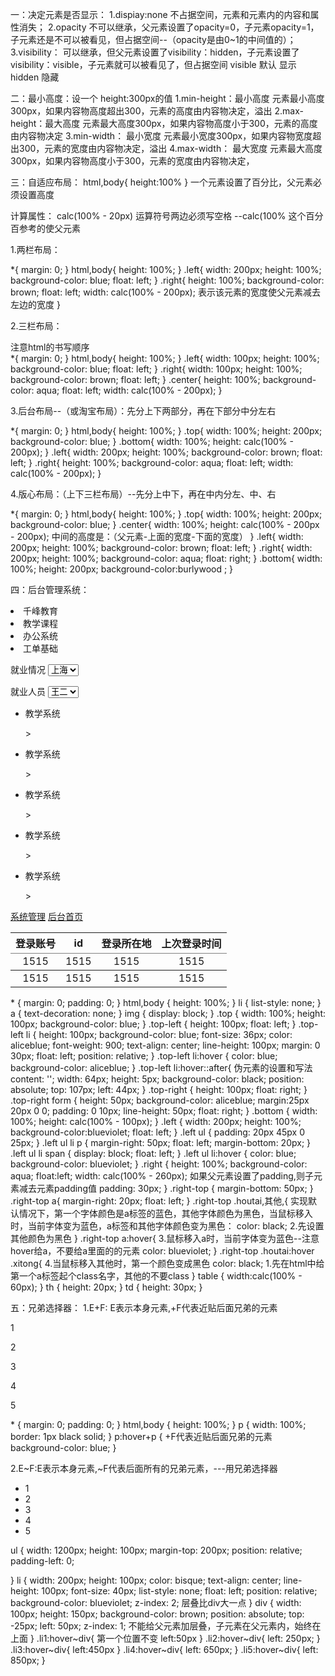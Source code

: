 一：决定元素是否显示：
    1.dispiay:none  不占据空间，元素和元素内的内容和属性消失；
    2.opacity 不可以继承，父元素设置了opacity=0，子元素opacity=1，子元素还是不可以被看见，但占据空间--（opacity是由0~1的中间值的）；
    3.visibility： 可以继承，但父元素设置了visibility：hidden，子元素设置了visibility：visible，子元素就可以被看见了，但占据空间
                 visible 默认 显示
                 hidden  隐藏

二：最小高度：设一个 height:300px的值
       1.min-height：最小高度  元素最小高度300px，如果内容物高度超出300，元素的高度由内容物决定，溢出
       2.max-height：最大高度  元素最大高度300px，如果内容物高度小于300，元素的高度由内容物决定
       3.min-width： 最小宽度  元素最小宽度300px，如果内容物宽度超出300，元素的宽度由内容物决定，溢出
       4.max-width： 最大宽度  元素最大高度300px，如果内容物高度小于300，元素的宽度由内容物决定，

三：自适应布局：
    html,body{
      height:100%
    }
    一个元素设置了百分比，父元素必须设置高度
     
  计算属性：
        calc(100% - 20px) 运算符号两边必须写空格  --calc(100%  这个百分百参考的使父元素

1.两栏布局：
<body>
      <div class="left"></div>
      <div class="right"></div>
  </body>
*{
    margin: 0;
}
html,body{
    height: 100%;
}
.left{
    width: 200px;
    height: 100%;
    background-color: blue;
    float: left;
}
.right{
    height: 100%;
    background-color: brown;
    float: left;
    width: calc(100% - 200px);   表示该元素的宽度使父元素减去左边的宽度
}

2.三栏布局：
<body>
      <div class="left"></div>
      <div class="center"></div>  注意html的书写顺序
      <div class="right"></div>
</body>
*{
    margin: 0;
}
html,body{
    height: 100%;
}
.left{
    width: 100px;
    height: 100%;
    background-color: blue;
    float: left;
}
.right{
    width: 100px;
    height: 100%;
    background-color: brown;
    float: left;
}
.center{
    height: 100%;
    background-color: aqua;
    float: left;
    width: calc(100% - 200px);
}

3.后台布局--（或淘宝布局）：先分上下两部分，再在下部分中分左右
<body>
    <div class="top"></div>
    <div class="bottom">
      <div class="left"></div>
      <div class="right"></div>
    </div>
</body>
*{
    margin: 0;
}
html,body{
    height: 100%;
}
.top{
    width: 100%;
    height: 200px;
    background-color: blue;
}
.bottom{
    width: 100%;
    height: calc(100% - 200px);
}
.left{
    width: 200px;
    height: 100%;
    background-color: brown;
    float: left;
}
.right{
    height: 100%;
    background-color: aqua;
    float: left;
    width: calc(100% - 200px);
}

4.版心布局：（上下三栏布局）--先分上中下，再在中内分左、中、右
<body>
    <div class="top"></div>
    <div class="center">
      <div class="left"></div>
      <div class="zhong"></div>
      <div class="right"></div>
    </div>
    <div class="bottom"></div>
  </body>
*{
    margin: 0;
}
html,body{
    height: 100%;
}
.top{
    width: 100%;
    height: 200px;
    background-color: blue;
}
.center{
    width: 100%;
    height: calc(100% - 200px - 200px);   中间的高度是：（父元素-上面的宽度-下面的宽度）
}
.left{
    width: 200px;
    height: 100%;
    background-color: brown;
    float: left;
}
.right{
    width: 200px;
    height: 100%;
    background-color: aqua;
    float: right;
}
.bottom{
    width: 100%;
    height: 200px;
    background-color:burlywood ;
}

四：后台管理系统：
<body>
    <div class="top">
      <div class="top-left">
        <li>千峰教育</li>
        <li>教学课程</li>
        <li>办公系统</li>
        <li>工单基础</li>
      </div>
      <div class="top-right">
        <form action="">
          <p>
            就业情况
            <select name="" id="">
              <option value="">上海</option>
              <option value="">杭州</option>
              <option value="">南京</option>
            </select>
          </p>
        </form>
        <form action="">
          <p>
            就业人员
            <select name="" id="">
              <option value="">王二</option>
              <option value="">张三</option>
              <option value="">李四</option>
            </select>
          </p>
        </form>
      </div>
    </div>
    <div class="bottom">
      <div class="left">
        <ul>
          <li>
            <p>教学系统</p>
            <span>></span>
          </li>
          <li>
            <p>教学系统</p>
            <span>></span>
          </li>
          <li>
            <p>教学系统</p>
            <span>></span>
          </li>
          <li>
            <p>教学系统</p>
            <span>></span>
          </li>
          <li>
            <p>教学系统</p>
            <span>></span>
          </li>
        </ul>
      </div>
      <div class="right">
        <div class="right-top">
          <a href="" class="xitong">系统管理</a>      
          <a href="" class="houtai">后台首页</a>
        </div>
        <div>
          <table cellspacing="0" rules="rows">
            <thead>
              <tr>
                <th>登录账号</th>
                <th>id</th>
                <th>登录所在地</th>
                <th>上次登录时间</th>
              </tr>
            </thead>
            <tbody>
              <tr  align="center">
                <td>1515</td>
                <td>1515</td>
                <td>1515</td>
                <td>1515</td>
              </tr>
              <tr  align="center">
                <td>1515</td>
                <td>1515</td>
                <td>1515</td>
                <td>1515</td>
              </tr>
            </tbody>
          </table>
        </div>
      </div>
    </div>
  </body>
  * {
    margin: 0;
    padding: 0;
}
html,body {
    height: 100%;
}
li {
    list-style: none;
}
a {
    text-decoration: none;
}
img {
    display: block;
}
.top {
    width: 100%;
    height: 100px;
    background-color: blue;
}
.top-left {
    height: 100px;
    float: left;
}
.top-left li {
    height: 100px;
    background-color: blue;
    font-size: 36px;
    color: aliceblue;
    font-weight: 900;
    text-align: center;
    line-height: 100px;
    margin: 0 30px;
    float: left;
    position: relative;
}
.top-left li:hover {
    color: blue;
    background-color: aliceblue;
}
.top-left li:hover::after{      伪元素的设置和写法
    content: '';
    width: 64px;
    height: 5px;
    background-color: black;
    position: absolute;
    top: 107px;
    left: 44px;
}
.top-right {
    height: 100px;
    float: right;
}
.top-right form {
    height: 50px;
    background-color: aliceblue;
    margin:25px 20px 0 0;
    padding: 0 10px;
    line-height: 50px;
    float: right;
}
.bottom {
    width: 100%;
    height: calc(100% - 100px);
}
.left {
    width: 200px;
    height: 100%;
    background-color:blueviolet;
    float: left;
}
.left ul {
   padding: 20px 45px 0 25px;
}
.left ul li p {
    margin-right: 50px;
    float: left;
    margin-bottom: 20px;
}
.left ul li span {
    display: block;
    float: left;
}
.left ul li:hover {
    color: blue;
    background-color: blueviolet;
}
.right {
    height: 100%;
    background-color: aqua;
    float:left;
    width: calc(100% - 260px);  如果父元素设置了padding,则子元素减去元素padding值
    padding: 30px;
}
.right-top {
    margin-bottom: 50px;
}
.right-top a{
    margin-right: 20px;
    float: left;
}
.right-top .houtai,其他,{      实现默认情况下，第一个字体颜色是a标签的蓝色，其他字体颜色为黑色，当鼠标移入时，当前字体变为蓝色，a标签和其他字体颜色变为黑色：
    color: black;                      2.先设置其他颜色为黑色
}
.right-top a:hover{                    3.鼠标移入a时，当前字体变为蓝色--注意hover给a，不要给a里面的的元素
    color: blueviolet;
}
.right-top .houtai:hover .xitong{      4.当鼠标移入其他时，第一个颜色变成黑色
    color: black;                      1.先在html中给第一个a标签起个class名字，其他的不要class
}
table {
    width:calc(100% - 60px);
}
th {
    height: 20px; 
}
td {
    height: 30px;
}

五：兄弟选择器：
1.E+F: E表示本身元素,+F代表近贴后面兄弟的元素
  <body>
    <p>1</p>
    <p>2</p>
    <p>3</p>
    <p>4</p>
    <p>5</p>
  </body>
  * {
    margin: 0;
    padding: 0;
}
html,body {
    height: 100%;
}
p {
    width: 100%;
    border: 1px black solid;
}
p:hover+p {    +F代表近贴后面兄弟的元素
    background-color: blue;
}

2.E~F:E表示本身元素,~F代表后面所有的兄弟元素，---用兄弟选择器
<body>
    <ul>
      <li class="li1">1</li>
      <li class="li2">2</li>
      <li class="li3">3</li>
      <li class="li4">4</li>
      <li class="li5">5</li>
      <div></div>
    </ul>
  </body>
  ul {
    width: 1200px;
    height: 100px;
    margin-top: 200px;
    position: relative;
    padding-left: 0;
    
}
li {
    width: 200px;
    height: 100px;
    color: bisque;
    text-align: center;
    line-height: 100px;
    font-size: 40px;
    list-style: none;
    float: left;
    position: relative;
    background-color: blueviolet;
    z-index: 2;  层叠比div大一点
}
div {
    width: 100px;
    height: 150px;
    background-color: brown;
    position: absolute;
    top: -25px;
    left: 50px;
    z-index: 1;  不能给父元素加层叠，子元素在父元素内，始终在上面
}
.li1:hover~div{  第一个位置不变
    left:50px
}
.li2:hover~div{
    left: 250px;
}
.li3:hover~div{
    left:450px
}
.li4:hover~div{
    left: 650px;
}
.li5:hover~div{
    left: 850px;
}
